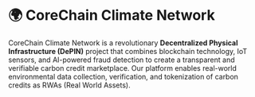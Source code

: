 # 🌍 CoreChain Climate Network

CoreChain Climate Network is a revolutionary **Decentralized Physical Infrastructure (DePIN)** project that combines blockchain technology, IoT sensors, and AI-powered fraud detection to create a transparent and verifiable carbon credit marketplace. Our platform enables real-world environmental data collection, verification, and tokenization of carbon credits as RWAs (Real World Assets).
